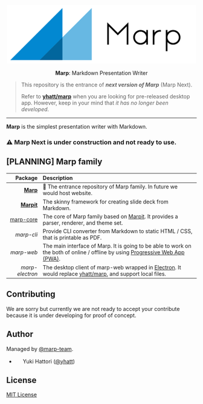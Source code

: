 <div align="center">
  <p>
    <img src="marp.png" alt="Marp" width="500" />
  </p>
  <p>
    <strong>Marp</strong>: Markdown Presentation Writer
  </p>
</div>

> This repository is the entrance of **_next version of Marp_** (Marp Next).
>
> Refer to **[yhatt/marp]** when you are looking for pre-released desktop app. However, keep in your mind that _it has no longer been developed_.

---

**Marp** is the simplest presentation writer with Markdown.

### :warning: Marp Next is under construction and not ready to use.

## [PLANNING] Marp family

|                Package | Description                                                                                                                           |
| ---------------------: | :------------------------------------------------------------------------------------------------------------------------------------ |
|       **[Marp][marp]** | 🚪 The entrance repository of Marp family. In future we would host website.                                                           |
|   **[Marpit][marpit]** | The skinny framework for creating slide deck from Markdown.                                                                           |
| [marp-core][marp-core] | The core of Marp family based on [Marpit][marpit]. It provides a parser, renderer, and theme set.                                     |
|             _marp-cli_ | Provide CLI converter from Markdown to static HTML / CSS, that is printable as PDF.                                                   |
|             _marp-web_ | The main interface of Marp. It is going to be able to work on the both of online / offline by using [Progressive Web App (PWA)][pwa]. |
|        _marp-electron_ | The desktop client of marp-web wrapped in [Electron]. It would replace [yhatt/marp], and support local files.                         |

[yhatt/marp]: https://github.com/yhatt/marp
[marp]: https://github.com/marp-team/marp
[marpit]: https://github.com/marp-team/marpit
[marp-core]: https://github.com/marp-team/marp-core
[pwa]: https://en.wikipedia.org/wiki/Progressive_Web_Apps
[electron]: https://electronjs.org/

## Contributing

We are sorry but currently we are not ready to accept your contribute because it is under developing for proof of concept.

## Author

Managed by [@marp-team](https://github.com/marp-team).

- <img src="https://github.com/yhatt.png" width="16" height="16"/> Yuki Hattori ([@yhatt](https://github.com/yhatt))

## License

[MIT License](LICENSE)
